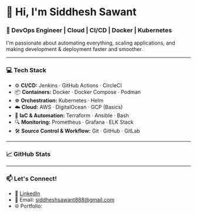 # 👋 Hi, I'm Siddhesh Sawant  
### 🚀 DevOps Engineer | Cloud | CI/CD | Docker | Kubernetes

I'm passionate about automating everything, scaling applications, and making development & deployment faster and smoother.

---

### 💻 Tech Stack
- ⚙️ **CI/CD:** Jenkins · GitHub Actions · CircleCI
- 📦 **Containers:** Docker · Docker Compose · Podman
- ☸️ **Orchestration:** Kubernetes · Helm
- ☁️ **Cloud:** AWS · DigitalOcean · GCP (Basics)
- 📜 **IaC & Automation:** Terraform · Ansible · Bash
- 🔍 **Monitoring:** Prometheus · Grafana · ELK Stack
- 🛠️ **Source Control & Workflow:** Git · GitHub · GitLab

---

### 📈 GitHub Stats


---

### 📫 Let's Connect!
- 💼 [LinkedIn](https://www.linkedin.com/in/siddhesh-sawant-37a919193/)
- 📧 Email: siddheshsawant888@gmail.com
- 🌐 Portfolio: 
